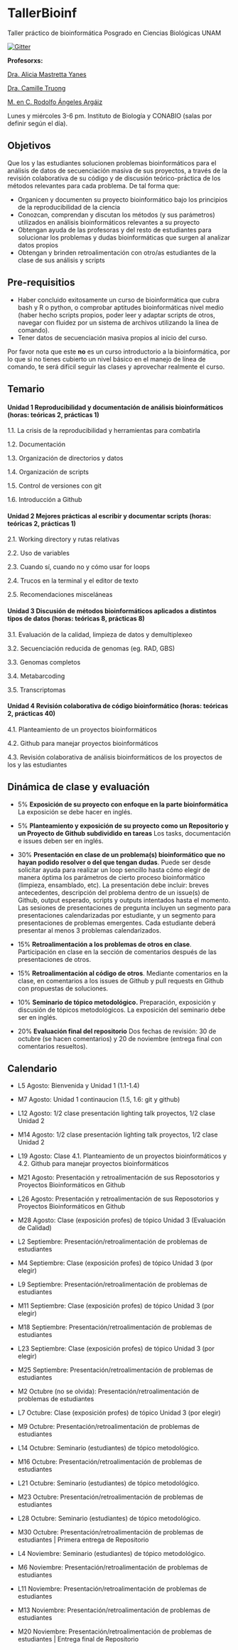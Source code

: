 # TallerBioinf
Taller práctico de bioinformática Posgrado en Ciencias Biológicas UNAM

[![Gitter](https://badges.gitter.im/TallerBioinfo2019/community.svg)](https://gitter.im/TallerBioinfo2019/community?utm_source=badge&utm_medium=badge&utm_campaign=pr-badge)

**Profesorxs:** 

[Dra. Alicia Mastretta Yanes](http://mastrettayanes-lab.org/)

[Dra. Camille Truong](https://camilletruong.wixsite.com/home#!)

[M. en C. Rodolfo Ángeles Argáiz](https://scholar.google.com/citations?user=A2ZpeC8AAAAJ&hl=es&oi=ao)

Lunes y miércoles 3-6 pm. Instituto de Biología y CONABIO (salas por definir según el día).

## Objetivos

Que los y las estudiantes solucionen problemas bioinformáticos para el análisis de datos de secuenciación masiva de sus proyectos, a través de la revisión colaborativa de su código y de discusión teórico-práctica de los métodos relevantes para cada problema. De tal forma que:

  *	Organicen y documenten su proyecto bioinformático bajo los principios de la reproducibilidad de la ciencia
  * Conozcan, comprendan y discutan los métodos (y sus parámetros) utilizados en análisis bioinformáticos relevantes a su proyecto
  *	Obtengan ayuda de las profesoras y del resto de estudiantes para solucionar los problemas y dudas bioinformáticas que surgen al analizar datos propios
  *	Obtengan y brinden retroalimentación con otro/as estudiantes de la clase de sus análisis y scripts
  
## Pre-requisitios

  * Haber concluido exitosamente un curso de bioinformática que cubra bash y R o python, o comprobar aptitudes bioinformáticas nivel medio (haber hecho scripts propios, poder leer y adaptar scripts de otros, navegar con fluidez por un sistema de archivos utilizando la línea de comando).
  * Tener datos de secuenciación masiva propios al inicio del curso.
  
Por favor nota que este **no** es un curso introductorio a la bioinformática, por lo que si no tienes cubierto un nivel básico en el manejo de línea de comando, te será difícil seguir las clases y aprovechar realmente el curso. 

## Temario 

#### Unidad 1 Reproducibilidad y documentación de análisis bioinformáticos (horas: teóricas 2, prácticas 1)
1.1.	La crisis de la reproducibilidad y herramientas para combatirla

1.2.	Documentación 

1.3.	Organización de directorios y datos

1.4.	Organización de scripts 

1.5.	Control de versiones con git

1.6.	Introducción a Github 

#### Unidad 2 Mejores prácticas al escribir y documentar scripts (horas: teóricas 2, prácticas 1)
2.1. Working directory y rutas relativas

2.2. Uso de variables 

2.3. Cuando sí, cuando no y cómo usar for loops

2.4. Trucos en la terminal y el editor de texto

2.5. Recomendaciones misceláneas 

#### Unidad 3 Discusión de métodos bioinformáticos aplicados a distintos tipos de datos (horas: teóricas 8, prácticas 8)
3.1. Evaluación de la calidad, limpieza de datos y demultiplexeo

3.2. Secuenciación reducida de genomas (eg. RAD, GBS)

3.3. Genomas completos

3.4. Metabarcoding

3.5. Transcriptomas

#### Unidad 4 Revisión colaborativa de código bioinformático (horas: teóricas 2, prácticas 40)
4.1. Planteamiento de un proyectos bioinformáticos

4.2. Github para manejar proyectos bioinformáticos

4.3. Revisión colaborativa de análisis bioinformáticos de los proyectos de los y las estudiantes


## Dinámica de clase y evaluación

* 5% **Exposición de su proyecto con enfoque en la parte bioinformática** La exposición se debe hacer en inglés.

* 5% **Planteamiento y exposición de su proyecto como un Repositorio y un Proyecto de Github subdividido en tareas** Los tasks, documentación e issues deben ser en inglés.

* 30% **Presentación en clase de un problema(s) bioinformático que no hayan podido resolver o del que tengan dudas**. Puede ser desde solicitar ayuda para realizar un loop sencillo hasta cómo elegir de manera óptima los parámetros de cierto proceso bioinformático (limpieza, ensamblado, etc). La presentación debe incluir: breves antecedentes, descripción del problema dentro de un issue(s) de Github, output esperado, scripts y outputs intentados hasta el momento. Las sesiones de presentaciones de pregunta incluyen un segmento para presentaciones calendarizadas por estudiante, y un segmento para presentaciones de problemas emergentes. Cada estudiante deberá presentar al menos 3 problemas calendarizados.

* 15% **Retroalimentación a los problemas de otros en clase**. Participación en clase en la sección de comentarios después de las presentaciones de otros.

* 15% **Retroalimentación al código de otros**. Mediante comentarios en la clase, en comentarios a los issues de Github y pull requests en Github con propuestas de soluciones.

* 10% **Seminario de tópico metodológico.** Preparación, exposición y discusión de tópicos metodológicos. La exposición del seminario debe ser en inglés.

* 20% **Evaluación final del repositorio** Dos fechas de revisión: 30 de octubre (se hacen comentarios) y 20 de noviembre (entrega final con comentarios resueltos).


## Calendario

* L5 Agosto: Bienvenida y Unidad 1 (1.1-1.4)
* M7 Agosto: Unidad 1 continaucion (1.5, 1.6: git y github)
* L12 Agosto: 1/2 clase presentación lighting talk proyectos, 1/2 clase Unidad 2
* M14 Agosto: 1/2 clase presentación lighting talk proyectos, 1/2 clase Unidad 2
* L19 Agosto: Clase 4.1. Planteamiento de un proyectos bioinformáticos y 4.2. Github para manejar proyectos bioinformáticos
* M21 Agosto: Presentación y retroalimentación de sus Reposotorios y Proyectos Bioinformáticos en Github
* L26 Agosto: Presentación y retroalimentación de sus Reposotorios y Proyectos Bioinformáticos en Github
* M28 Agosto: Clase (exposición profes) de tópico Unidad 3 (Evaluación de Calidad)

* L2 Septiembre: Presentación/retroalimentación de problemas de estudiantes
* M4 Septiembre: Clase (exposición profes) de tópico Unidad 3 (por elegir)
* L9 Septiembre: Presentación/retroalimentación de problemas de estudiantes
* M11 Septiembre: Clase (exposición profes) de tópico Unidad 3 (por elegir)
* M18 Septiembre: Presentación/retroalimentación de problemas de estudiantes
* L23 Septiembre: Clase (exposición profes) de tópico Unidad 3 (por elegir)
* M25 Septiembre: Presentación/retroalimentación de problemas de estudiantes

* M2 Octubre (no se olvida): Presentación/retroalimentación de problemas de estudiantes
* L7 Octubre: Clase (exposición profes) de tópico Unidad 3 (por elegir)
* M9 Octubre: Presentación/retroalimentación de problemas de estudiantes
* L14 Octubre: Seminario (estudiantes) de tópico metodológico.
* M16 Octubre: Presentación/retroalimentación de problemas de estudiantes
* L21 Octubre: Seminario (estudiantes) de tópico metodológico.
* M23 Octubre: Presentación/retroalimentación de problemas de estudiantes
* L28 Octubre: Seminario (estudiantes) de tópico metodológico.
* M30 Octubre: Presentación/retroalimentación de problemas de estudiantes | Primera entrega de Repositorio 

* L4 Noviembre: Seminario (estudiantes) de tópico metodológico.
* M6 Noviembre: Presentación/retroalimentación de problemas de estudiantes
* L11  Noviembre: Presentación/retroalimentación de problemas de estudiantes
* M13  Noviembre: Presentación/retroalimentación de problemas de estudiantes
* M20 Noviembre: Presentación/retroalimentación de problemas de estudiantes | Entrega final de Repositorio

